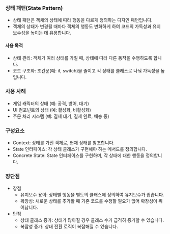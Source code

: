 ### 상태 패턴(State Pattern)
- 상태 패턴은 객체의 상태에 따라 행동을 다르게 정의하는 디자인 패턴입니다. 
- 객체의 상태가 변경될 때마다 객체의 행동도 변화하게 하여 코드의 가독성과 유지 보수성을 높이는 데 유용합니다.

#### 사용 목적
- 상태 관리: 객체가 여러 상태를 가질 때, 상태에 따라 다른 동작을 수행하도록 합니다.
- 코드 구조화: 조건문(예: if, switch)을 줄이고 각 상태를 클래스로 나눠 가독성을 높입니다.

### 사용 사례
- 게임 캐릭터의 상태 (예: 공격, 방어, 대기)
- UI 컴포넌트의 상태 (예: 활성화, 비활성화)
- 주문 처리 시스템 (예: 결제 대기, 결제 완료, 배송 중)

### 구성요소
- Context: 상태를 가진 객체로, 현재 상태를 참조합니다.
- State 인터페이스: 각 상태 클래스가 구현해야 하는 메서드를 정의합니다.
- Concrete State: State 인터페이스를 구현하며, 각 상태에 대한 행동을 정의합니다.

### 장단점
- 장점
  - 유지보수 용이: 상태별 행동을 별도의 클래스에 정의하여 유지보수가 쉽습니다.
  - 확장성: 새로운 상태를 추가할 때 기존 코드를 수정할 필요가 없어 확장성이 뛰어납니다.
- 단점
  - 상태 클래스 증가: 상태가 많아질 경우 클래스 수가 급격히 증가할 수 있습니다.
  - 복잡성 증가: 상태 전환 로직이 복잡해질 수 있습니다.